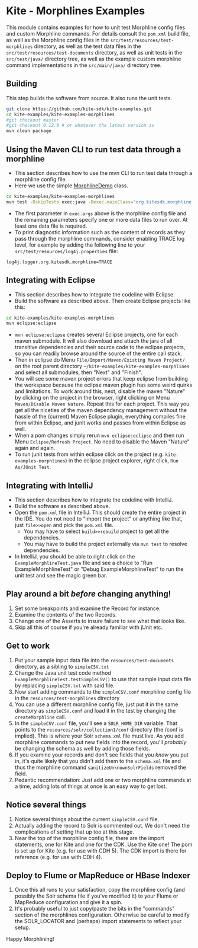 # Kite - Morphlines Examples

This module contains examples for how to unit test Morphline config files and custom Morphline commands.
For details consult the `pom.xml` build file, 
as well as the Morphline config files in the `src/test/resources/test-morphlines` directory, 
as well as the test data files in the `src/test/resources/test-documents` directory, 
as well as unit tests in the `src/test/java/` directory tree,
as well as the example custom morphline command implementations in the `src/main/java/` directory tree.

## Building

This step builds the software from source. It also runs the unit tests.

```bash
git clone https://github.com/kite-sdk/kite-examples.git
cd kite-examples/kite-examples-morphlines
#git checkout master
#git checkout 0.12.0 # or whatever the latest version is
mvn clean package
```

## Using the Maven CLI to run test data through a morphline

* This section describes how to use the mvn CLI to run test data through a morphline config file. 
* Here we use the simple [MorphlineDemo](https://github.com/kite-sdk/kite/blob/master/kite-morphlines/kite-morphlines-core/src/test/java/org/kitesdk/morphline/api/MorphlineDemo.java) class.

```bash
cd kite-examples/kite-examples-morphlines
mvn test -DskipTests exec:java -Dexec.mainClass="org.kitesdk.morphline.api.MorphlineDemo" -Dexec.args="src/test/resources/test-morphlines/addValues.conf src/test/resources/test-documents/email.txt" -Dexec.classpathScope=test
```

* The first parameter in `exec.args` above is the morphline config file and the remaining parameters specify one or more data files to run over. At least one data file is required.
* To print diagnostic information such as the content of records as they pass through the morphline commands, consider enabling TRACE log level, for example by adding the following line to your 
`src/test/resources/log4j.properties` file:

```
log4j.logger.org.kitesdk.morphline=TRACE
```

## Integrating with Eclipse

* This section describes how to integrate the codeline with Eclipse.
* Build the software as described above. Then create Eclipse projects like this:

```bash
cd kite-examples/kite-examples-morphlines
mvn eclipse:eclipse
```

* `mvn eclipse:eclipse` creates several Eclipse projects, one for each maven submodule.
It will also download and attach the jars of all transitive dependencies and their source code to the eclipse
projects, so you can readily browse around the source of the entire call stack.
* Then in eclipse do Menu `File/Import/Maven/Existing Maven Project/` on the root parent
directory `~/kite-examples/kite-examples-morphlines` and select all submodules, then "Next" and "Finish".
* You will see some maven project errors that keep eclipse from building the workspace because
the eclipse maven plugin has some weird quirks and limitations. To work around this, next, disable
the maven "Nature" by clicking on the project in the browser, right clicking on Menu
`Maven/Disable Maven Nature`. Repeat this for each project. This way you get all the niceties of the maven dependency management
without the hassle of the (current) Maven Eclipse plugin, everything compiles fine from within
Eclipse, and junit works and passes from within Eclipse as well.
* When a pom changes simply rerun `mvn eclipse:eclipse` and
then run Menu `Eclipse/Refresh Project`. No need to disable the Maven "Nature" again and again.
* To run junit tests from within eclipse click on the project (e.g. `kite-examples-morphlines`)
in the eclipse project explorer, right click, `Run As/JUnit Test`.

## Integrating with IntelliJ

* This section describes how to integrate the codeline with IntelliJ.
* Build the software as described above. 
* Open the `pom.xml` file in IntelliJ. This should create the entire project in the IDE. You
  do not need to "import the project" or anything like that, just `file>>open` and pick the
  `pom.xml` file.
  * You may have to select `build>>rebuild` project to get all the dependencies.
  * You may have to build the project externally via `mvn test` to resolve dependencies.  
* In IntelliJ, you should be able to right-click on the `ExampleMorphlineTest.java` file and see a 
   choice to "Run ExampleMorphlineTest" or "Debug ExampleMorphlineTest" to run the unit test and see
   the magic green bar.

##  Play around a bit _before_ changing anything!

1. Set some breakpoints and examine the Record for instance.
2. Examine the contents of the two Records.
3. Change one of the Asserts to insure failure to see what that looks like.
4. Skip all this of course if you're already familiar with jUnit etc.
  
## Get to work

1. Put your sample input data file into the `resources/test-documents` directory, as a sibling to `simpleCSV.txt`
2. Change the Java unit test code method `ExampleMorphlineTest.testSimpleCSV()` to use that sample input data file by replacing `simpleCSV.txt` with said file.
3. Now start adding commands to the `simpleCSV.conf` morphline config file in the `resources/test-morphlines` directory
  1. You can use a different morphline config file, just put it in the same directory
     as `simpleCSV.conf` and load it in the test by changing the `createMorphline` call.
4. In the `simpleCSV.conf` file, you'll see a `SOLR_HOME_DIR` variable. That points to the
    `resources/solr/collection1/conf` directory (the /conf is implied). This is where your 
    Solr `schema.xml` file must live. As you add morphline commands to put new fields into the record,
    you'll _probably_ be changing the schema as well by adding those fields.
  1. If you examine your records and don't see fields that you _know_ you put in,
     it's quite likely that you didn't add them to the `schema.xml` file and thus the morphline command
     `sanitizeUnknownSolrFields` removed the field.
5. Pedantic recommendation: Just add one or two morphline commands at a time, adding
    lots of things at once is an easy way to get lost.
    
## Notice several things

1. Notice several things about the current `simpleCSV.conf` file.
2. Actually adding the record to Solr is commented out. We don't need the
   complications of setting that up too at this stage.
3. Near the top of the morphline config file, there are the import statements,
   one for Kite and one for the CDK. Use the Kite one! The pom is set up for Kite (e.g. for use with CDH 5). 
   The CDK import is there for reference (e.g. for use with CDH 4).

## Deploy to Flume or MapReduce or HBase Indexer

1. Once this all runs to your satisfaction, copy the morphline config (and possibly the Solr schema file if you've modified it) to your Flume or MapReduce configuration and give it a spin.
2. It's probably useful to just copy/paste the bits in the "commands" section of 
    the morphlines configuration. Otherwise be careful to modify the SOLR_LOCATOR and 
    (perhaps) import statements to reflect your setup.

Happy Morphlining!
